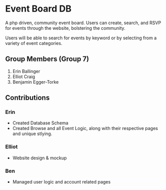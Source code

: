 # Event Board DB

A php driven, community event board. Users can create, search, and RSVP for events through the website, bolstering the community.

Users will be able to search for events by keyword or by selecting from a variety of event categories.

## Group Members (Group 7)

1. Erin Ballinger
2. Elliot Craig
3. Benjamin Egger-Torke

## Contributions

### Erin

- Created Database Schema
- Created Browse and all Event Logic, along with their respective pages and unique stlying.

### Elliot

- Website design & mockup

### Ben

- Managed user logic and account related pages

